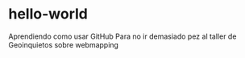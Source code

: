 # hello-world
Aprendiendo como usar GitHub
Para no ir demasiado pez al taller de Geoinquietos sobre webmapping
